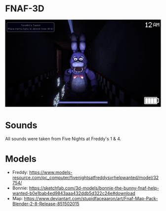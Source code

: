 # FNAF-3D
![Bonnie](bonnieRun.png)

# Sounds
All sounds were taken from Five Nights at Freddy's 1 & 4.

# Models
- Freddy: https://www.models-resource.com/pc_computer/fivenightsatfreddysvrhelpwanted/model/32754/
- Bonnie: https://sketchfab.com/3d-models/bonnie-the-bunny-fnaf-help-wanted-b0e1bab4ed9843aaa432ddb5d322c24e#download
- Map: https://www.deviantart.com/stupidfaceaaron/art/Fnaf-Map-Pack-Blender-2-8-Release-851502015